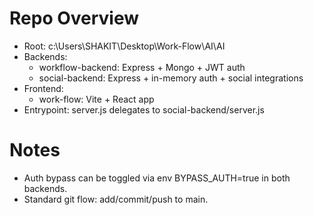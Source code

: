 # Repo Overview

- Root: c:\Users\SHAKIT\Desktop\Work-Flow\AI\AI
- Backends:
  - workflow-backend: Express + Mongo + JWT auth
  - social-backend: Express + in-memory auth + social integrations
- Frontend:
  - work-flow: Vite + React app
- Entrypoint: server.js delegates to social-backend/server.js

# Notes
- Auth bypass can be toggled via env BYPASS_AUTH=true in both backends.
- Standard git flow: add/commit/push to main.